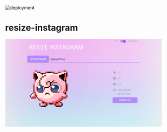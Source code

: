 ![deployment](https://github.com/xncbf/resize-instagram/workflows/deployment%20to%20master/badge.svg)
# resize-instagram

[![resize instagram](https://github.com/xncbf/resize-instagram/blob/master/app/static/resize-instagram.png)](https://resize-instagram.com/)
